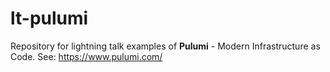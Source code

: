 # lt-pulumi

Repository for lightning talk examples of __Pulumi__ - Modern Infrastructure as Code.
See: https://www.pulumi.com/